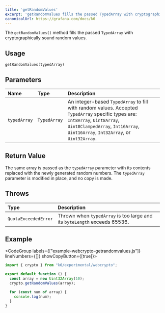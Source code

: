 ```yaml
---
title: 'getRandomValues'
excerpt: 'getRandomValues fills the passed TypedArray with cryptographically sound random values.'
canonicalUrl: https://grafana.com/docs/k6
---
```


The `getRandomValues()` method fills the passed `TypedArray` with cryptographically sound random values.

## Usage

```
getRandomValues(typedArray)
```

## Parameters

| Name         | Type         | Description                                                                                                                                                                                                      |
| :----------- | :----------- | :--------------------------------------------------------------------------------------------------------------------------------------------------------------------------------------------------------------- |
| `typedArray` | `TypedArray` | An integer-based `TypedArray` to fill with random values. Accepted `TypedArray` specific types are: `Int8Array`, `Uint8Array`, `Uint8ClampedArray`, `Int16Array`, `Uint16Array`, `Int32Array`, or `Uint32Array`. |

## Return Value

The same array is passed as the `typedArray` parameter with its contents replaced with the newly generated random numbers. The `typedArray` parameter is modified in place, and no copy is made.

## Throws

| Type                 | Description                                                          |
| :------------------- | :------------------------------------------------------------------- |
| `QuotaExceededError` | Thrown when `typedArray` is too large and its `byteLength` exceeds 65536. |

## Example

<CodeGroup labels={["example-webcrypto-getrandomvalues.js"]} lineNumbers={[]} showCopyButton={[true]}>

```javascript
import { crypto } from "k6/experimental/webcrypto";

export default function () {
  const array = new Uint32Array(10);
  crypto.getRandomValues(array);

  for (const num of array) {
    console.log(num);
  }
}
```

</CodeGroup>